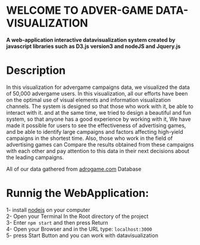 # WELCOME TO ADVER-GAME DATA-VISUALIZATION
**A web-application interactive datavisualization system created by javascript libraries such as D3.js version3 and nodeJS and Jquery.js<br>**
# Description
In this visualization for advergame campaigns data, we visualized the data of 50,000 advergame users. In this visualization, all our efforts have been on the optimal use of visual elements and information visualization channels. The system is designed so that those who work with it, be able to interact with it. and at the same time, we tried to design a beautiful and fun system, so that anyone has a good experience by working with it, We have made it possible for users to see the effectiveness of advertising games, and be able to identify large campaigns and factors affecting high-yield campaigns in the shortest time. Also, those who work in the field of advertising games can Compare the results obtained from these campaigns with each other and pay attention to this data in their next decisions about the leading campaigns.<br>

All of our data gathered from [adrogame.com](https://adrogame.com/) Database<br>
# Runnig the WebApplication:<br>
1- install [nodejs](https://nodejs.org) on your computer<br>
2- Open your Terminal In the Root directory of the project<br>
3- Enter `npm start` and then press Return<br>
4- Open your Browser and in the URL type: `localhost:3000`<br>
5- press Start Button and you can work with datavisualization <br>
